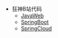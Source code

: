 * 狂神B站代码
  * [JavaWeb](./docs/狂神B站视频文档代码/JavaWeb/JavaWeb.md)
  * [SpringBoot](./docs/b-2Java集合.md)
  * [SpringCloud](./docs/SpringCloud.md)

